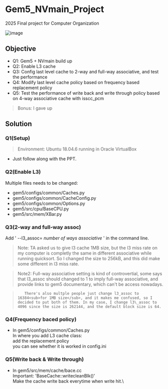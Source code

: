 # Gem5_NVmain_Project

2025 Final project for Computer Organization

![image](https://cdn.discordapp.com/emojis/1346556552945078404.webp?size=96)

## Objective

- Q1: Gem5 + NVmain build up
- Q2: Enable L3 cache
- Q3: Config last level cache to 2-way and full-way associative, and test the performance
- Q4: Modify last level cache policy based on frequency based replacement policy
- Q5: Test the performance of write back and write through policy based on 4-way associative cache with isscc_pcm
> Bonus: I gave up

## Solution

### Q1(Setup)

> Environment: Ubuntu 18.04.6 running in Oracle VirtualBox
- Just follow along with the PPT.

### Q2(Enable L3)

Multiple files needs to be changed:
- gem5/configs/common/Caches.py
- gem5/configs/common/CacheConfig.py
- gem5/configs/common/Options.py
- gem5/src/cpu/BaseCPU.py
- gem5/src/mem/XBar.py

### Q3(2-way and full-way assoc)

Add ' --l3_assoc= *number of ways associative* ' in the command line.
> Note: TA asked us to give l3 cache 1MB size, but the l3 miss rate on my computer is completly the same in different associative while running quicksort. So I changed the size to 256kB, and this did make some different in l3 miss rate.

> Note2: Full-way associative setting is kind of controvertial, some says that l3_assoc should changed to 1 to imply full-way associative, and provide links to gem5 documentary, which can't be access nowadays.

>        There's also multple people just change l3_assoc to 16384<sub>for 1MB size</sub>, and it makes me confused, so I decided to put both of them. In my case, I change l3\_assoc to 4096 since the size is 262144, and the default block size is 64.

### Q4(Frequency baced policy)

- In gem5/configs/common/Caches.py\
In where you add L3 cache class:\
add the replacement policy\
you can see whether it is worked in config.ini

### Q5(Write back & Write through)

- In gem5/src/mem/cache/bace.cc\
Important: 'BaseCache::writecleanBlk()'\
Make the cache write back everytime when write hit.\
